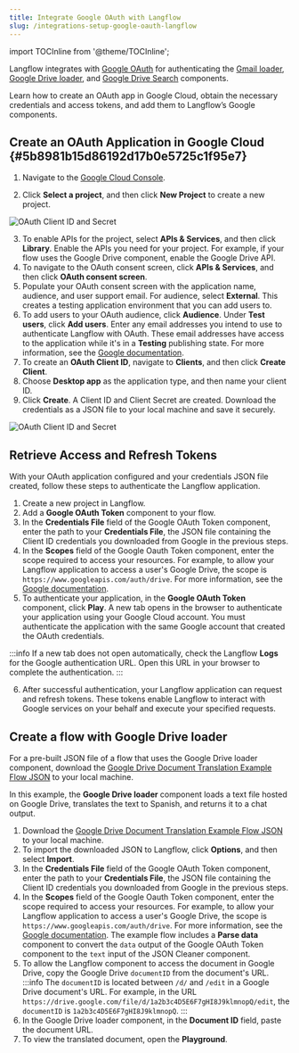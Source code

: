 ```yaml
---
title: Integrate Google OAuth with Langflow
slug: /integrations-setup-google-oauth-langflow
---
```


import TOCInline from '@theme/TOCInline';

Langflow integrates with [Google OAuth](https://developers.google.com/identity/protocols/oauth2) for authenticating the [Gmail loader](/components-data#gmail-loader), [Google Drive loader](components-data#google-drive-loader), and [Google Drive Search](/components-data#google-drive-search) components.

Learn how to create an OAuth app in Google Cloud, obtain the necessary credentials and access tokens, and add them to Langflow’s Google components.

## Create an OAuth Application in Google Cloud {#5b8981b15d86192d17b0e5725c1f95e7}

1. Navigate to the [Google Cloud Console](https://console.cloud.google.com/).

2. Click **Select a project**, and then click **New Project** to create a new project.

![OAuth Client ID and Secret](/img/google/create-a-google-cloud-project.gif)

3. To enable APIs for the project, select **APIs & Services**, and then click **Library**. Enable the APIs you need for your project. For example, if your flow uses the Google Drive component, enable the Google Drive API.
4. To navigate to the OAuth consent screen, click **APIs & Services**, and then click **OAuth consent screen**.
5. Populate your OAuth consent screen with the application name, audience, and user support email.
For audience, select **External**.
This creates a testing application environment that you can add users to.
6. To add users to your OAuth audience, click **Audience**.
Under **Test users**, click **Add users**.
Enter any email addresses you intend to use to authenticate Langflow with OAuth.
These email addresses have access to the application while it's in a **Testing** publishing state.
For more information, see the [Google documentation](https://support.google.com/cloud/answer/13461325?hl=en).
7. To create an **OAuth Client ID**, navigate to **Clients**, and then click **Create Client**.
8. Choose **Desktop app** as the application type, and then name your client ID.
9. Click **Create**.
A Client ID and Client Secret are created.
Download the credentials as a JSON file to your local machine and save it securely.

![OAuth Client ID and Secret](/img/google/create-oauth-client-id.gif)

## Retrieve Access and Refresh Tokens

With your OAuth application configured and your credentials JSON file created, follow these steps to authenticate the Langflow application.

1. Create a new project in Langflow.
2. Add a **Google OAuth Token** component to your flow.
3. In the **Credentials File** field of the Google OAuth Token component, enter the path to your **Credentials File**, the JSON file containing the Client ID credentials you downloaded from Google in the previous steps.
4. In the **Scopes** field of the Google Oauth Token component, enter the scope required to access your resources.
For example, to allow your Langflow application to access a user's Google Drive, the scope is `https://www.googleapis.com/auth/drive`.
For more information, see the [Google documentation](https://developers.google.com/identity/protocols/oauth2/scopes).
5. To authenticate your application, in the **Google OAuth Token** component, click **Play**.
A new tab opens in the browser to authenticate your application using your Google Cloud account. You must authenticate the application with the same Google account that created the OAuth credentials.

:::info
If a new tab does not open automatically, check the Langflow **Logs** for the Google authentication URL. Open this URL in your browser to complete the authentication.
:::

6. After successful authentication, your Langflow application can request and refresh tokens.
These tokens enable Langflow to interact with Google services on your behalf and execute your specified requests.

## Create a flow with Google Drive loader

For a pre-built JSON file of a flow that uses the Google Drive loader component, download the <a href="./files/Google_Drive_Docs_Translations_Example.json" download>Google Drive Document Translation Example Flow JSON</a> to your local machine.

In this example, the **Google Drive loader** component loads a text file hosted on Google Drive, translates the text to Spanish, and returns it to a chat output.

1. Download the <a href="./files/Google_Drive_Docs_Translations_Example.json" download>Google Drive Document Translation Example Flow JSON</a> to your local machine.
2. To import the downloaded JSON to Langflow, click **Options**, and then select **Import**.
3. In the **Credentials File** field of the Google OAuth Token component, enter the path to your **Credentials File**, the JSON file containing the Client ID credentials you downloaded from Google in the previous steps.
4. In the **Scopes** field of the Google Oauth Token component, enter the scope required to access your resources.
For example, to allow your Langflow application to access a user's Google Drive, the scope is `https://www.googleapis.com/auth/drive`.
For more information, see the [Google documentation](https://developers.google.com/identity/protocols/oauth2/scopes).
The example flow includes a **Parse data** component to convert the `data` output of the Google OAuth Token component to the `text` input of the JSON Cleaner component.
5. To allow the Langflow component to access the document in Google Drive, copy the Google Drive `documentID` from the document's URL.
:::info
The `documentID` is located between `/d/` and `/edit` in a Google Drive document's URL.
For example, in the URL `https://drive.google.com/file/d/1a2b3c4D5E6F7gHI8J9klmnopQ/edit`, the `documentID` is `1a2b3c4D5E6F7gHI8J9klmnopQ`.
:::
6. In the Google Drive loader component, in the **Document ID** field, paste the document URL.
7. To view the translated document, open the **Playground**.
